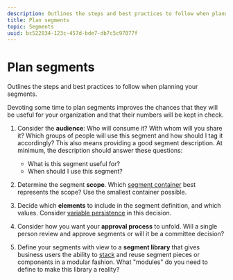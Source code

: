 ```yaml
---
description: Outlines the steps and best practices to follow when planning your segments.
title: Plan segments
topic: Segments
uuid: bc522834-123c-457d-bde7-db7c5c97077f
---
```


# Plan segments

Outlines the steps and best practices to follow when planning your segments.

Devoting some time to plan segments improves the chances that they will be useful for your organization and that their numbers will be kept in check.

1. Consider the **audience**: Who will consume it? With whom will you share it? Which groups of people will use this segment and how should I tag it accordingly? This also means providing a good segment description. At minimum, the description should answer these questions:

    * What is this segment useful for? 
    * When should I use this segment?

1. Determine the segment **scope**. Which [segment container](/help/components/segmentation/seg-overview.md) best represents the scope? Use the smallest container possible.

1. Decide which **elements** to include in the segment definition, and which values. Consider [variable persistence](/help/components/segmentation/seg-overview.md) in this decision.

1. Consider how you want your **approval process** to unfold. Will a single person review and approve segments or will it be a committee decision? 
1. Define your segments with view to a **segment library** that gives business users the ability to [stack](/help/components/segmentation/segmentation-workflow/seg-build.md) and reuse segment pieces or components in a modular fashion. What "modules" do you need to define to make this library a reality?

